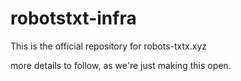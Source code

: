 # robotstxt-infra
This is the official repository for robots-txtx.xyz

more details to follow, as we're just making this open.
